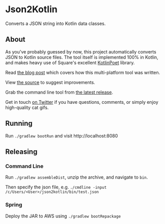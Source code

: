 # Json2Kotlin

Converts a JSON string into Kotlin data classes.

## About

As you've probably guessed by now, this project automatically converts JSON to Kotlin source files. 
The tool itself is implemented 100% in Kotlin, and makes heavy use of Square's excellent [KotlinPoet](https://github.com/square/kotlinpoet) library.
        
Read <a href="https://fractalwrench.co.uk/posts/json-2-kotlin/">the blog post</a> which covers how this multi-platform tool was written.

View [the source](https://github.com/fractalwrench/json-2-kotlin/tree/master/core/src/main/kotlin/com/fractalwrench/json2kotlin) to suggest improvements.

Grab the command line tool from [the latest release](https://github.com/fractalwrench/json-2-kotlin/releases/latest).

Get in touch [on Twitter](https://twitter.com/fractalwrench) if you have questions, comments, or simply enjoy high-quality cat gifs.


## Running
Run `./gradlew bootRun` and visit http://localhost:8080

## Releasing
### Command Line
Run `./gradlew assembleDist`, unzip the archive, and navigate to `bin`.

Then specify the json file, e.g.
`./cmdline -input /c/Users/<User>/json2kotlin/bin/test.json`

### Spring
Deploy the JAR to AWS using `./gradlew bootRepackage`
